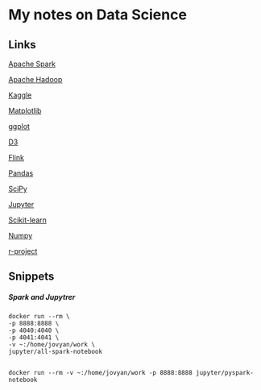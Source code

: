 # My notes on Data Science


## Links

[Apache Spark](https://spark.apache.org/)

[Apache Hadoop](https://hadoop.apache.org/)

[Kaggle](https://www.kaggle.com/)

[Matplotlib](https://matplotlib.org/)

[ggplot](http://ggplot.yhathq.com/)

[D3](https://d3js.org/)

[Flink](https://flink.apache.org/)

[Pandas](https://pandas.pydata.org/)

[SciPy](https://www.scipy.org/)

[Jupyter](https://jupyter.org/)

[Scikit-learn](https://scikit-learn.org/)

[Numpy](https://numpy.org/)

[r-project](https://www.r-project.org/)

## Snippets

##### Spark and Jupytrer
```shell script
docker run --rm \
-p 8888:8888 \
-p 4040:4040 \
-p 4041:4041 \
-v ~:/home/jovyan/work \
jupyter/all-spark-notebook
```


```shell script

docker run --rm -v ~:/home/jovyan/work -p 8888:8888 jupyter/pyspark-notebook

```
